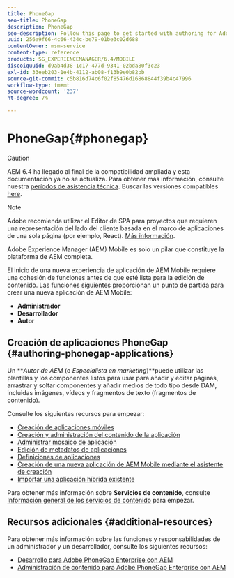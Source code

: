```yaml
---
title: PhoneGap
seo-title: PhoneGap
description: PhoneGap
seo-description: Follow this page to get started with authoring for Adobe PhoneGap Enterprise in AEM.
uuid: 256a9f66-4c66-434c-be79-01be3c02d688
contentOwner: msm-service
content-type: reference
products: SG_EXPERIENCEMANAGER/6.4/MOBILE
discoiquuid: d9ab4d38-1c17-477d-9341-02bda80f3c23
exl-id: 33eeb203-1e4b-4112-ab08-f13b9e0b82bb
source-git-commit: c5b816d74c6f02f85476d16868844f39b4c47996
workflow-type: tm+mt
source-wordcount: '237'
ht-degree: 7%

---
```


# PhoneGap{#phonegap}

>[!CAUTION]
>
>AEM 6.4 ha llegado al final de la compatibilidad ampliada y esta documentación ya no se actualiza. Para obtener más información, consulte nuestra [períodos de asistencia técnica](https://helpx.adobe.com/es/support/programs/eol-matrix.html). Buscar las versiones compatibles [here](https://experienceleague.adobe.com/docs/).

>[!NOTE]
>
>Adobe recomienda utilizar el Editor de SPA para proyectos que requieren una representación del lado del cliente basada en el marco de aplicaciones de una sola página (por ejemplo, React). [Más información](/help/sites-developing/spa-overview.md).

Adobe Experience Manager (AEM) Mobile es solo un pilar que constituye la plataforma de AEM completa.

El inicio de una nueva experiencia de aplicación de AEM Mobile requiere una cohesión de funciones antes de que esté lista para la edición de contenido. Las funciones siguientes proporcionan un punto de partida para crear una nueva aplicación de AEM Mobile:

* **Administrador**
* **Desarrollador**
* **Autor**

## Creación de aplicaciones PhoneGap {#authoring-phonegap-applications}

Un ***Autor de AEM* (o *Especialista en marketing*)**puede utilizar las plantillas y los componentes listos para usar para añadir y editar páginas, arrastrar y soltar componentes y añadir medios de todo tipo desde DAM, incluidas imágenes, vídeos y fragmentos de texto (fragmentos de contenido).

Consulte los siguientes recursos para empezar:

* [Creación de aplicaciones móviles](/help/mobile/phonegap-authoring-apps.md)
* [Creación y administración del contenido de la aplicación](/help/mobile/phonegap-manage-app-content.md)
* [Administrar mosaico de aplicación](/help/mobile/phonegap-app-details-tile.md)
* [Edición de metadatos de aplicaciones](/help/mobile/phonegap-editmetadata.md)
* [Definiciones de aplicaciones](/help/mobile/phonegap-app-definitions.md)
* [Creación de una nueva aplicación de AEM Mobile mediante el asistente de creación](/help/mobile/phonegap-create-new-app.md)
* [Importar una aplicación híbrida existente](/help/mobile/phonegap-adding-content-to-imported-app.md)

Para obtener más información sobre **Servicios de contenido**, consulte [Información general de los servicios de contenido](/help/mobile/develop-content-as-a-service.md) para empezar.

## Recursos adicionales {#additional-resources}

Para obtener más información sobre las funciones y responsabilidades de un administrador y un desarrollador, consulte los siguientes recursos:

* [Desarrollo para Adobe PhoneGap Enterprise con AEM](/help/mobile/developing-in-phonegap.md)
* [Administración de contenido para Adobe PhoneGap Enterprise con AEM](/help/mobile/administer-phonegap.md)
